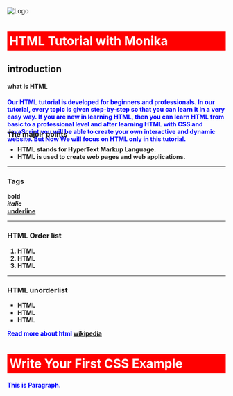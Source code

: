 <!DOCTYPE html>
<html>
  <head>  
  </head>
  <body>
  <img src="https://www.google.com/imgres?q=html%20icon&imgurl=https%3A%2F%2Fstatic.vecteezy.com%2Fsystem%2Fresources%2Fpreviews%2F013%2F313%2F458%2Fnon_2x%2Fhtml-icon-3d-rendering-illustration-vector.jpg&imgrefurl=https%3A%2F%2Fwww.vecteezy.com%2Ffree-vector%2Fhtml-icon&docid=-U96Sz4FEiGuIM&tbnid=ymJyUEQnb_OS5M&vet=12ahUKEwjMtuKr8POGAxWmSWwGHa4kCwwQM3oECF4QAA..i&w=1296&h=980&hcb=2&ved=2ahUKEwjMtuKr8POGAxWmSWwGHa4kCwwQM3oECF4QAA"alt="Logo"/>
          <div>
            <h1>HTML Tutorial with Monika</h1>
            <h2>introduction</h4>
          </div>
          <h4>what is HTML</h2>
          <p style="height: 50px; color: blue">
            <b>Our HTML tutorial is developed for beginners and professionals. In our tutorial, every topic is given step-by-step so that you can learn it in a very easy way. If you are new in learning HTML, then you can learn HTML from basic to a professional level and after learning HTML with CSS and JavaScript you will be able to create your own interactive and dynamic website. But Now We will focus on HTML only in this tutorial.
          </p>
        </section>
        <section class="point_section">
          <h3>The majoir points</h3>
          <ul>
            <li>
              HTML stands for HyperText Markup Language.
            </li>
            <li>
              HTML is used to create web pages and web applications.
            </li>
            </ul>
          <hr>
          <h3>Tags</h3>
          <b>bold</b>
          <br>
          <i>italic</i>
          <br>
          <u>underline</u>
          <br>
          <hr>
          <h3>HTML Order list</h3>
          <ol>
            <li>HTML</li>
            <li>HTML</li>
            <li>HTML</li>
          </ol>
          <hr>
           <h3>HTML unorderlist</h3>
             <ul style="list-style-type: square;">
               <li>HTML</li>
               <li>HTML</li>
               <li>HTML</li>
             </ul>
        </section>
        <footer>
          <p>
            Read more about html
           <a href="https://en.wikipedia.org/wiki/HTML_form"> wikipedia </a>
          </p>
        </footer>
      </div>
    </div>
  </body>
</html>
<!DOCTYPE>  
<html>  
<head>  
<style>  
h1{  
color:white;  
background-color:red;  
padding:5px;  
}  
p{  
color:blue;  
}  
</style>  
</head>  
<body>  
<h1>Write Your First CSS Example</h1>  
<p>This is Paragraph.</p>  
</body>  
</html>  
